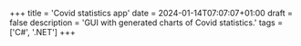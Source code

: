 +++
title = 'Covid statistics app'
date = 2024-01-14T07:07:07+01:00
draft = false
description = 'GUI with generated charts of Covid statistics.'
tags = ['C#', '.NET']
+++

